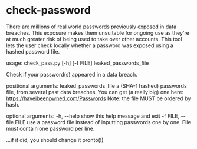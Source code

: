 # check-password
There are millions of real world passwords previously exposed in data breaches.
This exposure makes them unsuitable for ongoing use as they're at much greater risk of being used to take over other accounts.
This tool lets the user check locally whether a password was exposed using a hashed password file. 

usage: check_pass.py [-h] [-f FILE] leaked_passwords_file

Check if your password(s) appeared in a data breach.

positional arguments:
  leaked_passwords_file
                        a (SHA-1 hashed) passwords file, from several past data breaches.
                        You can get (a really big) one here: https://haveibeenpwned.com/Passwords
                        Note: the file MUST be ordered by hash.

optional arguments:
  -h, --help            show this help message and exit
  -f FILE, --file FILE  use a password file instead of inputting passwords one by one.
                        File must contain one password per line.

...if it did, you should change it pronto(!)
